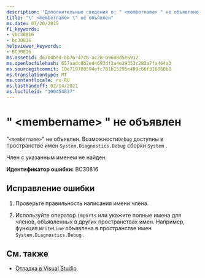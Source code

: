```yaml
---
description: 'Дополнительные сведения о: " <membername> " не объявлено'
title: "\" <membername> \" не объявлен"
ms.date: 07/20/2015
f1_keywords:
- vbc30816
- bc30816
helpviewer_keywords:
- BC30816
ms.assetid: d6704bed-bb76-47c6-ac28-09608d5e6912
ms.openlocfilehash: 657aadc0b2ed4693df2a4e29353c282a7fa464a3
ms.sourcegitcommit: 10e719780594efc781b15295e499c66f316068b8
ms.translationtype: MT
ms.contentlocale: ru-RU
ms.lasthandoff: 02/14/2021
ms.locfileid: "100454837"
---
```

# <a name="membername-is-not-declared"></a>" \<membername> " не объявлен

"`<membername>`" не объявлен. Возможности`Debug` доступны в пространстве имен `System.Diagnostics.Debug` сборки `System` .  
  
 Член с указанным именем не найден.  
  
 **Идентификатор ошибки:** BC30816  
  
## <a name="to-correct-this-error"></a>Исправление ошибки  
  
1. Проверьте правильность написания имени члена.  
  
2. Используйте оператор `Imports` или укажите полные имена для членов, объявленных в других пространствах имен. Например, функция `WriteLine` объявлена в пространстве имен `System.Diagnostics.Debug` .  
  
## <a name="see-also"></a>См. также

- [Отладка в Visual Studio](/visualstudio/debugger/debugger-feature-tour)
